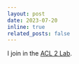 ```yaml
---
layout: post
date: 2023-07-20 
inline: true
related_posts: false
---
```


I join in the [ACL 2 Lab](https://acl-group.github.io).